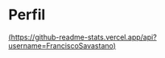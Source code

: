 # Perfil
[(https://github-readme-stats.vercel.app/api?username=FranciscoSavastano)](https://github.com/anuraghazra/github-readme-stats)
